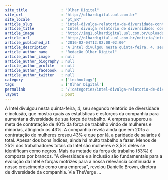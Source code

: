 ```yaml
---
site_title               : "Olhar Digital"
site_url                 : "http://olhardigital.uol.com.br"
site_locale              : "pt_BR"
article_slug             : "intel-divulga-relatorio-de-diversidade-contratacao-de-mulheres-cresce-43"
article_title            : "Intel divulga relatório de diversidade: contratação de mulheres cresce 43%"
article_image            : "http://img1.olhardigital.uol.com.br/uploads/acervo_imagens/2016/02/20160204122509_660_420.jpg"
article_url              : "http://olhardigital.uol.com.br/noticia/intel-divulga-relatorio-de-diversidade-contratacao-de-mulheres-cresce-43/54922"
article_published_at     : "2016-02-04T12:02:00-02:00"
article_description      : "A Intel divulgou nesta quinta-feira, 4, seu segundo relatório de diversidade e inclusão, que mostra quais as estatísticas e esforços da companhia para aumentar a diversidade de sua força de trabalho. A empresa superou a meta de contratação de 40% da força de trabalho vindo de mulheres e minorias, atingindo os 43%. A companhia revela ainda que em 2015 a contratação de mulheres creseu 43% e que por lá, a paridade de salários é total. Apesar dos bons índices, ainda há muito trabalho a fazer. Menos de 25% dos trabalhadores totais da Intel são mulheres e 3,5% deles se identificam como negros. Mais da metade da força de trabalho (53%) é composta por brancos. 'A diversidade e a inclusão são fundamentais para a evolução da Intel e forças motrizes para a nossa relevância continuada e nosso crescimento como uma empresa', revelou Danielle Brown, diretora de diversidade da companhia. Via TheVerge ..."
article_author_name      : "Redação Olhar Digital"
article_author_image     : null
article_author_biography : null
article_author_profile   : null
article_author_facebook  : null
article_author_twitter   : null
category                 : ['technology']
tags                     : ['Olhar Digital']
permalink                : "/:categories/intel-divulga-relatorio-de-diversidade-contratacao-de-mulheres-cresce-43/"
layout                   : post
---
```


A Intel divulgou nesta quinta-feira, 4, seu segundo relatório de diversidade e inclusão, que mostra quais as estatísticas e esforços da companhia para aumentar a diversidade de sua força de trabalho. A empresa superou a meta de contratação de 40% da força de trabalho vindo de mulheres e minorias, atingindo os 43%. A companhia revela ainda que em 2015 a contratação de mulheres creseu 43% e que por lá, a paridade de salários é total. Apesar dos bons índices, ainda há muito trabalho a fazer. Menos de 25% dos trabalhadores totais da Intel são mulheres e 3,5% deles se identificam como negros. Mais da metade da força de trabalho (53%) é composta por brancos. "A diversidade e a inclusão são fundamentais para a evolução da Intel e forças motrizes para a nossa relevância continuada e nosso crescimento como uma empresa", revelou Danielle Brown, diretora de diversidade da companhia. Via TheVerge ...
